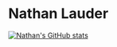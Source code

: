 # Nathan Lauder

[![Nathan's GitHub stats](https://github-readme-stats.vercel.app/api?username=nathanlauder&hide=prs,contribs&count_private=true&show_icons=true&hide_border=true&bg_color=90,F86CA7,F4D444&title_color=000000&text_color=000000&icon_color=000000)](https://github.com/anuraghazra/github-readme-stats)
